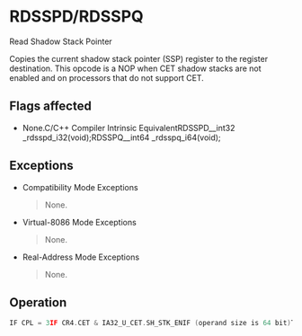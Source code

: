 # RDSSPD/RDSSPQ

Read Shadow Stack Pointer

Copies the current shadow stack pointer (SSP) register to the register destination.
This opcode is a NOP when CET shadow stacks are not enabled and on processors that do not support CET.

## Flags affected

- None.C/C++ Compiler Intrinsic EquivalentRDSSPD__int32 _rdsspd_i32(void);RDSSPQ__int64 _rdsspq_i64(void);

## Exceptions

- Compatibility Mode Exceptions
  > None.
- Virtual-8086 Mode Exceptions
  > None.
- Real-Address Mode Exceptions
  > None.

## Operation

```C
IF CPL = 3IF CR4.CET & IA32_U_CET.SH_STK_ENIF (operand size is 64 bit)THENDest := SSP;ELSEDest := SSP[31:0];FI;FI;ELSEIF CR4.CET & IA32_S_CET.SH_STK_ENIF (operand size is 64 bit)THENDest := SSP;ELSEDest := SSP[31:0];FI;FI;FI;
```
